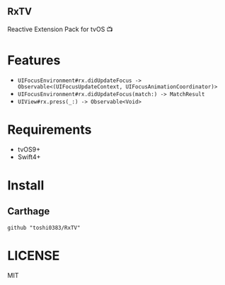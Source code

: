 RxTV
---
Reactive Extension Pack for tvOS 📺

# Features
- `UIFocusEnvironment#rx.didUpdateFocus -> Observable<(UIFocusUpdateContext, UIFocusAnimationCoordinator)>`
- `UIFocusEnvironment#rx.didUpdateFocus(match:) -> MatchResult`
- `UIView#rx.press(_:) -> Observable<Void>`

# Requirements
- tvOS9+
- Swift4+

# Install
## Carthage
```Cartfile
github "toshi0383/RxTV"
```

# LICENSE
MIT
